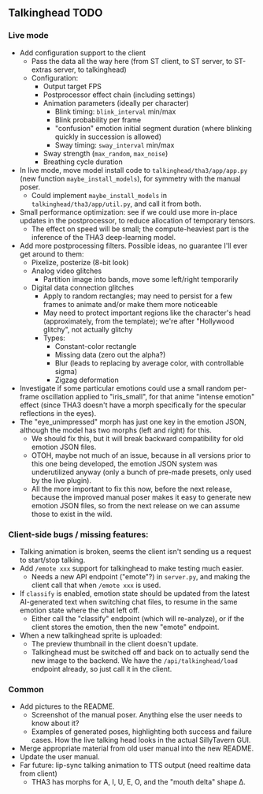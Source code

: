## Talkinghead TODO

### Live mode

- Add configuration support to the client
  - Pass the data all the way here (from ST client, to ST server, to ST-extras server, to talkinghead)
  - Configuration:
    - Output target FPS
    - Postprocessor effect chain (including settings)
    - Animation parameters (ideally per character)
      - Blink timing: `blink_interval` min/max
      - Blink probability per frame
      - "confusion" emotion initial segment duration (where blinking quickly in succession is allowed)
      - Sway timing: `sway_interval` min/max
     - Sway strength (`max_random`, `max_noise`)
      - Breathing cycle duration
- In live mode, move model install code to `talkinghead/tha3/app/app.py` (new function `maybe_install_models`), for symmetry with the manual poser.
  - Could implement `maybe_install_models` in `talkinghead/tha3/app/util.py`, and call it from both.
- Small performance optimization: see if we could use more in-place updates in the postprocessor, to reduce allocation of temporary tensors.
  - The effect on speed will be small; the compute-heaviest part is the inference of the THA3 deep-learning model.
- Add more postprocessing filters. Possible ideas, no guarantee I'll ever get around to them:
  - Pixelize, posterize (8-bit look)
  - Analog video glitches
    - Partition image into bands, move some left/right temporarily
  - Digital data connection glitches
    - Apply to random rectangles; may need to persist for a few frames to animate and/or make them more noticeable
    - May need to protect important regions like the character's head (approximately, from the template); we're after "Hollywood glitchy", not actually glitchy
    - Types:
      - Constant-color rectangle
      - Missing data (zero out the alpha?)
      - Blur (leads to replacing by average color, with controllable sigma)
      - Zigzag deformation
- Investigate if some particular emotions could use a small random per-frame oscillation applied to "iris_small",
  for that anime "intense emotion" effect (since THA3 doesn't have a morph specifically for the specular reflections in the eyes).
- The "eye_unimpressed" morph has just one key in the emotion JSON, although the model has two morphs (left and right) for this.
  - We should fix this, but it will break backward compatibility for old emotion JSON files.
  - OTOH, maybe not much of an issue, because in all versions prior to this one being developed, the emotion JSON system
    was underutilized anyway (only a bunch of pre-made presets, only used by the live plugin).
  - All the more important to fix this now, before the next release, because the improved manual poser makes it easy to
    generate new emotion JSON files, so from the next release on we can assume those to exist in the wild.

### Client-side bugs / missing features:

- Talking animation is broken, seems the client isn't sending us a request to start/stop talking.
- Add `/emote xxx` support for talkinghead to make testing much easier.
  - Needs a new API endpoint ("emote"?) in `server.py`, and making the client call that when `/emote xxx` is used.
- If `classify` is enabled, emotion state should be updated from the latest AI-generated text
  when switching chat files, to resume in the same emotion state where the chat left off.
  - Either call the "classify" endpoint (which will re-analyze), or if the client stores the emotion,
    then the new "emote" endpoint.
- When a new talkinghead sprite is uploaded:
  - The preview thumbnail in the client doesn't update.
  - Talkinghead must be switched off and back on to actually send the new image to the backend.
    We have the `/api/talkinghead/load` endpoint already, so just call it in the client.

### Common

- Add pictures to the README.
  - Screenshot of the manual poser. Anything else the user needs to know about it?
  - Examples of generated poses, highlighting both success and failure cases. How the live talking head looks in the actual SillyTavern GUI.
- Merge appropriate material from old user manual into the new README.
- Update the user manual.
- Far future: lip-sync talking animation to TTS output (need realtime data from client)
  - THA3 has morphs for A, I, U, E, O, and the "mouth delta" shape Δ.
